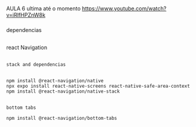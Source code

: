 ###
AULA 6 ultima até o momento
    https://www.youtube.com/watch?v=iRlfHPZnW8k
###





###
dependencias
###

##
  react Navigation

##
    stack and dependencias 
##
````
npm install @react-navigation/native
npx expo install react-native-screens react-native-safe-area-context
npm install @react-navigation/native-stack

````
##
    bottom tabs
````
npm install @react-navigation/bottom-tabs
````
##
